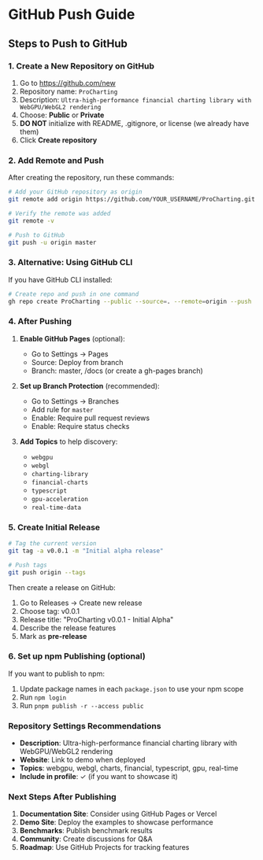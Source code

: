 # GitHub Push Guide

## Steps to Push to GitHub

### 1. Create a New Repository on GitHub

1. Go to https://github.com/new
2. Repository name: `ProCharting`
3. Description: `Ultra-high-performance financial charting library with WebGPU/WebGL2 rendering`
4. Choose: **Public** or **Private**
5. **DO NOT** initialize with README, .gitignore, or license (we already have them)
6. Click **Create repository**

### 2. Add Remote and Push

After creating the repository, run these commands:

```bash
# Add your GitHub repository as origin
git remote add origin https://github.com/YOUR_USERNAME/ProCharting.git

# Verify the remote was added
git remote -v

# Push to GitHub
git push -u origin master
```

### 3. Alternative: Using GitHub CLI

If you have GitHub CLI installed:

```bash
# Create repo and push in one command
gh repo create ProCharting --public --source=. --remote=origin --push
```

### 4. After Pushing

1. **Enable GitHub Pages** (optional):
   - Go to Settings → Pages
   - Source: Deploy from branch
   - Branch: master, /docs (or create a gh-pages branch)

2. **Set up Branch Protection** (recommended):
   - Go to Settings → Branches
   - Add rule for `master`
   - Enable: Require pull request reviews
   - Enable: Require status checks

3. **Add Topics** to help discovery:
   - `webgpu`
   - `webgl`
   - `charting-library`
   - `financial-charts`
   - `typescript`
   - `gpu-acceleration`
   - `real-time-data`

### 5. Create Initial Release

```bash
# Tag the current version
git tag -a v0.0.1 -m "Initial alpha release"

# Push tags
git push origin --tags
```

Then create a release on GitHub:
1. Go to Releases → Create new release
2. Choose tag: v0.0.1
3. Release title: "ProCharting v0.0.1 - Initial Alpha"
4. Describe the release features
5. Mark as **pre-release**

### 6. Set up npm Publishing (optional)

If you want to publish to npm:

1. Update package names in each `package.json` to use your npm scope
2. Run `npm login`
3. Run `pnpm publish -r --access public`

### Repository Settings Recommendations

- **Description**: Ultra-high-performance financial charting library with WebGPU/WebGL2 rendering
- **Website**: Link to demo when deployed
- **Topics**: webgpu, webgl, charts, financial, typescript, gpu, real-time
- **Include in profile**: ✓ (if you want to showcase it)

### Next Steps After Publishing

1. **Documentation Site**: Consider using GitHub Pages or Vercel
2. **Demo Site**: Deploy the examples to showcase performance
3. **Benchmarks**: Publish benchmark results
4. **Community**: Create discussions for Q&A
5. **Roadmap**: Use GitHub Projects for tracking features